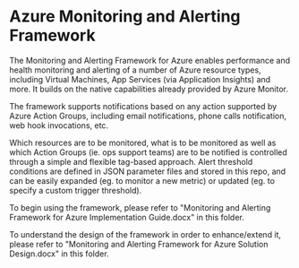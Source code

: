 
# Azure Monitoring and Alerting Framework

The Monitoring and Alerting Framework for Azure enables performance and health monitoring and alerting of a number of Azure resource types, including Virtual Machines, App Services (via Application Insights) and more.  It builds on the native capabilities already provided by Azure Monitor.  

The framework supports notifications based on any action supported by Azure Action Groups, including email notifications, phone calls notification, web hook invocations, etc.

Which resources are to be monitored, what is to be monitored as well as which Action Groups (ie. ops support teams) are to be notified is controlled through a simple and flexible tag-based approach. Alert threshold conditions are defined in JSON parameter files and stored in this repo, and can be easily expanded (eg. to monitor a new metric) or updated (eg. to specify a custom trigger threshold).

To begin using the framework, please refer to "Monitoring and Alerting Framework for Azure Implementation Guide.docx" in this folder.  

To understand the design of the framework in order to enhance/extend it, please refer to "Monitoring and Alerting Framework for Azure Solution Design.docx" in this folder.


